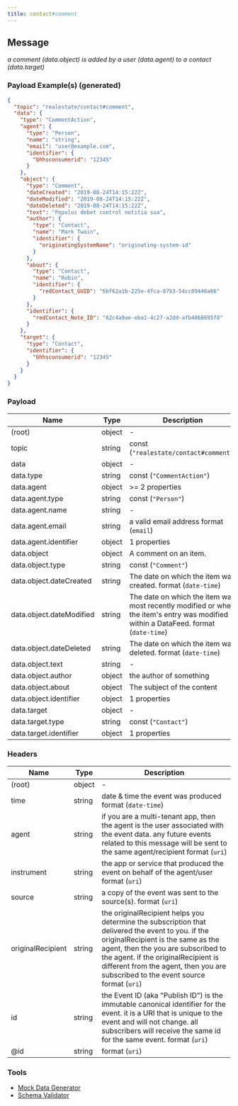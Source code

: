 ```yaml
---
title: contact#comment
---
```

## Message

*a comment (data.object) is added by a user (data.agent) to a contact (data.target)*

### Payload Example(s) (generated)

```json
{
  "topic": "realestate/contact#comment",
  "data": {
    "type": "CommentAction",
    "agent": {
      "type": "Person",
      "name": "string",
      "email": "user@example.com",
      "identifier": {
        "bhhsconsumerid": "12345"
      }
    },
    "object": {
      "type": "Comment",
      "dateCreated": "2019-08-24T14:15:22Z",
      "dateModified": "2019-08-24T14:15:22Z",
      "dateDeleted": "2019-08-24T14:15:22Z",
      "text": "Populus debet control notitia sua",
      "author": {
        "type": "Contact",
        "name": "Mark Twain",
        "identifier": {
          "originatingSystemName": "originating-system-id"
        }
      },
      "about": {
        "type": "Contact",
        "name": "Robin",
        "identifier": {
          "redContact_GUID": "6bf62a1b-225e-4fca-87b3-54cc09446a66"
        }
      },
      "identifier": {
        "redContact_Note_ID": "62c4a9ae-eba1-4c27-a2dd-afb4068695f8"
      }
    },
    "target": {
      "type": "Contact",
      "identifier": {
        "bhhsconsumerid": "12345"
      }
    }
  }
}
```



### Payload

| Name | Type | Description |
|---|---|---|
| (root) | object | - |
| topic | string | const (`"realestate/contact#comment"`)  |
| data | object | - |
| data.type | string | const (`"CommentAction"`)  |
| data.agent | object |  >= 2 properties |
| data.agent.type | string | const (`"Person"`)  |
| data.agent.name | string | - |
| data.agent.email | string | a valid email address format (`email`) |
| data.agent.identifier | object |  1 properties |
| data.object | object | A comment on an item. |
| data.object.type | string | const (`"Comment"`)  |
| data.object.dateCreated | string | The date on which the item was created. format (`date-time`) |
| data.object.dateModified | string | The date on which the item was most recently modified or when the item's entry was modified within a DataFeed. format (`date-time`) |
| data.object.dateDeleted | string | The date on which the item was deleted. format (`date-time`) |
| data.object.text | string | - |
| data.object.author | object | the author of something |
| data.object.about | object | The subject of the content |
| data.object.identifier | object |  1 properties |
| data.target | object | - |
| data.target.type | string | const (`"Contact"`)  |
| data.target.identifier | object |  1 properties |

### Headers

| Name | Type | Description |
|---|---|---|
| (root) | object | - |
| time | string | date & time the event was produced format (`date-time`) |
| agent | string | if you are a multi-tenant app, then the agent is the user associated with the event data. any future events related to this message will be sent to the same agent/recipient format (`uri`) |
| instrument | string | the app or service that produced the event on behalf of the agent/user format (`uri`) |
| source | string | a copy of the event was sent to the source(s). format (`uri`) |
| originalRecipient | string | the originalRecipient helps you determine the subscription that delivered the event to you. if the originalRecipient is the same as the agent, then the you are subscribed to the agent. if the originalRecipient is different from the agent, then you are subscribed to the event source format (`uri`) |
| id | string | the Event ID (aka "Publish ID") is the immutable canonical identifier for the event. it is a URI that is unique to the event and will not change. all subscribers will receive the same id for the same event. format (`uri`) |
| @id | string |  format (`uri`) |

### Tools

* [Mock Data Generator](/tools/mock-data-generator)
* [Schema Validator](/tools/validate)


